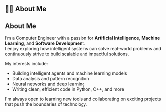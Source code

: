 ## 👨‍💻 About Me
##  About Me

I’m a Computer Engineer with a passion for **Artificial Intelligence**, **Machine Learning**, and **Software Development**.  
I enjoy exploring how intelligent systems can solve real-world problems and continuously strive to build scalable and impactful solutions.

My interests include:
- Building intelligent agents and machine learning models
- Data analysis and pattern recognition
- Neural networks and deep learning
- Writing clean, efficient code in Python, C++, and more

I'm always open to learning new tools and collaborating on exciting projects that push the boundaries of technology.
